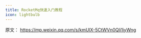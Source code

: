 ```yaml
---
title: RocketMq快速入门教程
icon: lightbulb
---
```






原文： https://mp.weixin.qq.com/s/kmUlX-5CtWVn0Qli1iyWng


